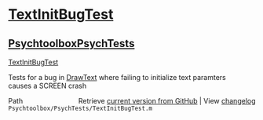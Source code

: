 # [TextInitBugTest](TextInitBugTest)
## [Psychtoolbox](Psychtoolbox)[PsychTests](PsychTests)

[TextInitBugTest](TextInitBugTest)  
  
Tests for a bug in [DrawText](DrawText) where failing to initialize text paramters  
causes a SCREEN crash  




<div class="code_header" style="text-align:right;">
  <span style="float:left;">Path&nbsp;&nbsp;</span> <span class="counter">Retrieve <a href=
  "https://raw.github.com/Psychtoolbox-3/Psychtoolbox-3/beta/Psychtoolbox/PsychTests/TextInitBugTest.m">current version from GitHub</a> | View <a href=
  "https://github.com/Psychtoolbox-3/Psychtoolbox-3/commits/beta/Psychtoolbox/PsychTests/TextInitBugTest.m">changelog</a></span>
</div>
<div class="code">
  <code>Psychtoolbox/PsychTests/TextInitBugTest.m</code>
</div>

